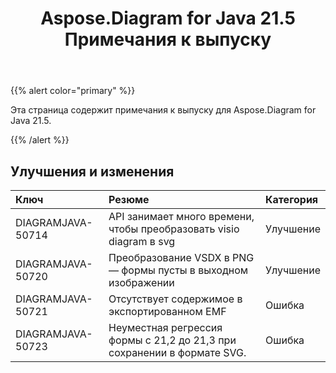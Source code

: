 ﻿---
title: Aspose.Diagram for Java 21.5 Примечания к выпуску
type: docs
weight: 8
url: /ru/java/aspose-diagram-for-java-21-5-release-notes/
---
{{% alert color="primary" %}}

Эта страница содержит примечания к выпуску для Aspose.Diagram for Java 21.5.

{{% /alert %}}
## **Улучшения и изменения**  ##

|**Ключ**|**Резюме**|**Категория**|
|:- |:- |:- |
|DIAGRAMJAVA-50714|API занимает много времени, чтобы преобразовать visio diagram в svg|Улучшение|
|DIAGRAMJAVA-50720|Преобразование VSDX в PNG — формы пусты в выходном изображении|Улучшение|
|DIAGRAMJAVA-50721|Отсутствует содержимое в экспортированном EMF|Ошибка|
|DIAGRAMJAVA-50723|Неуместная регрессия формы с 21,2 до 21,3 при сохранении в формате SVG.|Ошибка|

